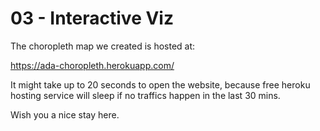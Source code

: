 # 03 - Interactive Viz

The choropleth map we created is hosted at:

https://ada-choropleth.herokuapp.com/

It might take up to 20 seconds to open the website, because free heroku hosting service will sleep if no traffics happen in the last 30 mins.

Wish you a nice stay here.
